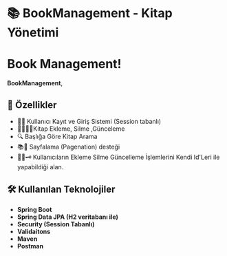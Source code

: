# 📚 BookManagement - Kitap Yönetimi
# Book Management!

**BookManagement**,  
## 🚀 Özellikler

- 🔐🔑 Kullanıcı Kayıt ve Giriş Sistemi (Session tabanlı)
- 📘➕➖​​🔄​Kitap Ekleme, Silme ,Günceleme
- 🔍 Başlığa Göre Kitap Arama
- 📚📖​​ Sayfalama (Pagenation) desteği
- 🧑‍💻🗝️​ Kullanıcıların Ekleme Silme Güncelleme İşlemlerini Kendi Id'Leri ile yapabildiği alan.

## 🛠️ Kullanılan Teknolojiler
- **Spring Boot**
- **Spring Data JPA (H2 veritabanı ile)**
- **Security (Session Tabanlı)**
- **Validaitons**
- **Maven**
- **Postman**
